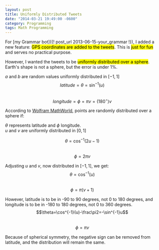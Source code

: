 ```yaml
---
layout: post
title: Uniformly Distributed Tweets
date: "2014-03-21 19:49:00 -0600"
category: Programming
tags: Math Programming
---
```

For [my Grammar bot]({! post_url 2013-06-15-your_grammar !}), I added a new feature: <mark>GPS coordinates are added to the tweets</mark>. This is <mark>just for fun</mark> and serves no practical purpose.

However, I wanted the tweets to be <mark>uniformly distributed over a sphere</mark>. Earth's shape is not a sphere, but the error is under 1%.

$a$ and $b$ are random values uniformly distributed in $[-1,1]$
$$latitude=\theta=\sin^{-1}(u)$$  
$$longitude=\phi=\pi v=(180^{\circ}) v$$

<!--more-->

According to [Wolfram MathWorld](http://mathworld.wolfram.com/SpherePointPicking.html), points are randomly distributed over a sphere if:

$\theta$ represents latitude and $\phi$ longitude.  
$u$ and $v$ are uniformly distributed in $[0,1]$

$$\theta=\cos^{-1}(2u-1)$$  
$$\phi=2\pi v$$

Adjusting $u$ and $v$, now distributed in $[-1,1]$, we get:
$$\theta=\cos^{-1}(u)$$  
$$\phi=\pi (v + 1)$$

However, latitude is to be in -90 to 90 degrees, not 0 to 180 degrees, and longitude is to be in -180 to 180 degrees, not 0 to 360 degrees.
$$\theta=\cos^{-1}(u)-\frac\pi2=-\sin^{-1}u$$  
$$\phi=\pi v$$

Because of spherical symmetry, the negative sign can be removed from latitude, and the distribution will remain the same.
